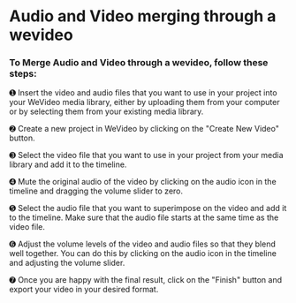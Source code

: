# Audio and Video merging through a wevideo

### To Merge Audio and Video through a wevideo, follow these steps:

➊ Insert the video and audio files that you want to use in your project into your WeVideo media library, either by uploading them from your computer or by selecting them from your existing media library.

➋ Create a new project in WeVideo by clicking on the "Create New Video" button.

➌ Select the video file that you want to use in your project from your media library and add it to the timeline.

➍ Mute the original audio of the video by clicking on the audio icon in the timeline and dragging the volume slider to zero.

➎ Select the audio file that you want to superimpose on the video and add it to the timeline. Make sure that the audio file starts at the same time as the video file.

➏ Adjust the volume levels of the video and audio files so that they blend well together. You can do this by clicking on the audio icon in the timeline and adjusting the volume slider.

➐ Once you are happy with the final result, click on the "Finish" button and export your video in your desired format.
